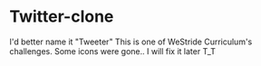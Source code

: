 # Twitter-clone
I'd better name it "Tweeter"
This is one of WeStride Curriculum's challenges.
Some icons were gone.. I will fix it later T_T
